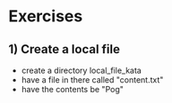 # Exercises

## 1) Create a local file

* create a directory local_file_kata
* have a file in there called "content.txt"
* have the contents be "Pog"


